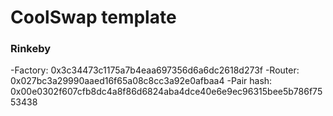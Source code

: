# CoolSwap template

### Rinkeby
<!-- 
- Factory: 0x3c34473c1175a7b4eaa697356d6a6dc2618d273f
- Router: 0xA4E1f3fD10E2397f58926E215Ed331D7cDA14056
- Pair hash: 0x00e0302f607cfb8dc4a8f86d6824aba4dce40e6e9ec96315bee5b786f7553438 -->

  -Factory: 0x3c34473c1175a7b4eaa697356d6a6dc2618d273f
  -Router: 0x027bc3a29990aaed16f65a08c8cc3a92e0afbaa4
  -Pair hash: 0x00e0302f607cfb8dc4a8f86d6824aba4dce40e6e9ec96315bee5b786f7553438


